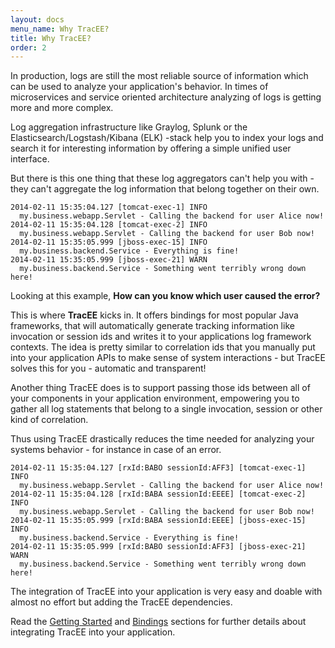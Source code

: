```yaml
---
layout: docs
menu_name: Why TracEE?
title: Why TracEE?
order: 2
---
```


In production, logs are still the most reliable source of information which can be used to analyze your application's behavior.
In times of microservices and service oriented architecture analyzing of logs is getting more and more complex.

Log aggregation infrastructure like Graylog, Splunk or the Elasticsearch/Logstash/Kibana (ELK) -stack help you to index your logs and search it for interesting information by offering a simple unified user interface.

But there is this one thing that these log aggregators can't help you with - they can't aggregate the log information that belong together on their own.

```
2014-02-11 15:35:04.127 [tomcat-exec-1] INFO
  my.business.webapp.Servlet - Calling the backend for user Alice now!
2014-02-11 15:35:04.128 [tomcat-exec-2] INFO
  my.business.webapp.Servlet - Calling the backend for user Bob now!
2014-02-11 15:35:05.999 [jboss-exec-15] INFO
  my.business.backend.Service - Everything is fine!
2014-02-11 15:35:05.999 [jboss-exec-21] WARN
  my.business.backend.Service - Something went terribly wrong down here!
```

Looking at this example, __How can you know which user caused the error?__

This is where __TracEE__ kicks in. It offers bindings for most popular Java frameworks, that will automatically generate tracking information like invocation or session ids and writes it to your applications log framework contexts. The idea is pretty similar to correlation ids that you manually put into your application APIs to make sense of system interactions - but TracEE solves this for you - automatic and transparent!

Another thing TracEE does is to support passing those ids between all of your components in your application environment, empowering you to gather all log statements that belong to a single invocation, session or other kind of correlation.

Thus using TracEE drastically reduces the time needed for analyzing your systems behavior - for instance in case of an error. 

```
2014-02-11 15:35:04.127 [rxId:BABO sessionId:AFF3] [tomcat-exec-1] INFO
  my.business.webapp.Servlet - Calling the backend for user Alice now!
2014-02-11 15:35:04.128 [rxId:BABA sessionId:EEEE] [tomcat-exec-2] INFO
  my.business.webapp.Servlet - Calling the backend for user Bob now!
2014-02-11 15:35:05.999 [rxId:BABA sessionId:EEEE] [jboss-exec-15] INFO
  my.business.backend.Service - Everything is fine!
2014-02-11 15:35:05.999 [rxId:BABO sessionId:AFF3] [jboss-exec-21] WARN
  my.business.backend.Service - Something went terribly wrong down here!
```

The integration of TracEE into your application is very easy and doable with almost no effort but adding the TracEE dependencies.

Read the [Getting Started](/documentation/getting-started.html) and [Bindings](/bindings/overview.html) sections for further details about integrating TracEE into your application.

